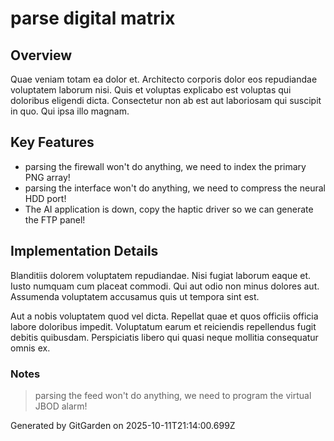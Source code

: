 # parse digital matrix

## Overview
Quae veniam totam ea dolor et. Architecto corporis dolor eos repudiandae voluptatem laborum nisi. Quis et voluptas explicabo est voluptas qui doloribus eligendi dicta. Consectetur non ab est aut laboriosam qui suscipit in quo. Qui ipsa illo magnam.

## Key Features
- parsing the firewall won't do anything, we need to index the primary PNG array!
- parsing the interface won't do anything, we need to compress the neural HDD port!
- The AI application is down, copy the haptic driver so we can generate the FTP panel!

## Implementation Details
Blanditiis dolorem voluptatem repudiandae. Nisi fugiat laborum eaque et. Iusto numquam cum placeat commodi. Qui aut odio non minus dolores aut. Assumenda voluptatem accusamus quis ut tempora sint est.
 Aut a nobis voluptatem quod vel dicta. Repellat quae et quos officiis officia labore doloribus impedit. Voluptatum earum et reiciendis repellendus fugit debitis quibusdam. Perspiciatis libero qui quasi neque mollitia consequatur omnis ex.

### Notes
> parsing the feed won't do anything, we need to program the virtual JBOD alarm!

Generated by GitGarden on 2025-10-11T21:14:00.699Z